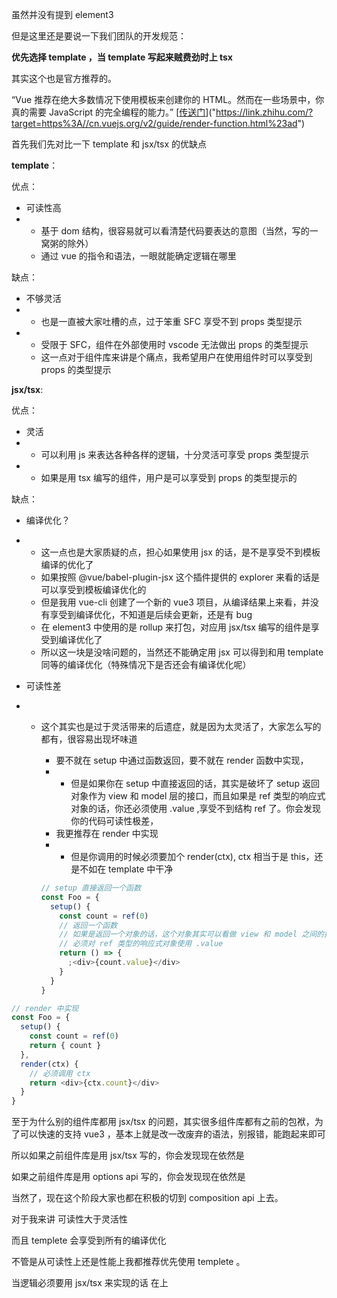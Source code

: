 虽然并没有提到 element3

但是这里还是要说一下我们团队的开发规范：

**优先选择 template ，当 template 写起来贼费劲时上 tsx**

其实这个也是官方推荐的。

“Vue 推荐在绝大多数情况下使用模板来创建你的 HTML。然而在一些场景中，你真的需要 JavaScript 的完全编程的能力。”
[[传送门](https://cn.vuejs.org/v2/guide/render-function.html#ad)]("https://link.zhihu.com/?target=https%3A//cn.vuejs.org/v2/guide/render-function.html%23ad")

首先我们先对比一下 template 和 jsx/tsx 的优缺点

**template**：

优点：

- 可读性高
- - 基于 dom 结构，很容易就可以看清楚代码要表达的意图（当然，写的一窝粥的除外）
  - 通过 vue 的指令和语法，一眼就能确定逻辑在哪里

缺点：

- 不够灵活
- - 也是一直被大家吐槽的点，过于笨重 SFC 享受不到 props 类型提示
- - 受限于 SFC，组件在外部使用时 vscode 无法做出 props 的类型提示
  - 这一点对于组件库来讲是个痛点，我希望用户在使用组件时可以享受到 props 的类型提示

**jsx/tsx**:

优点：

- 灵活
- - 可以利用 js 来表达各种各样的逻辑，十分灵活可享受 props 类型提示
- - 如果是用 tsx 编写的组件，用户是可以享受到 props 的类型提示的

缺点：

- 编译优化？
- - 这一点也是大家质疑的点，担心如果使用 jsx 的话，是不是享受不到模板编译的优化了
  - 如果按照 @vue/babel-plugin-jsx 这个插件提供的 explorer 来看的话是可以享受到模板编译优化的
  - 但是我用 vue-cli 创建了一个新的 vue3 项目，从编译结果上来看，并没有享受到编译优化，不知道是后续会更新，还是有 bug
  - 在 element3 中使用的是 rollup 来打包，对应用 jsx/tsx 编写的组件是享受到编译优化了
  - 所以这一块是没啥问题的，当然还不能确定用 jsx 可以得到和用 template 同等的编译优化（特殊情况下是否还会有编译优化呢）

- 可读性差
- - 这个其实也是过于灵活带来的后遗症，就是因为太灵活了，大家怎么写的都有，很容易出现坏味道

    - 要不就在 setup 中通过函数返回，要不就在 render 函数中实现，
    - - 但是如果你在 setup 中直接返回的话，其实是破坏了 setup 返回对象作为 view 和 model 层的接口，而且如果是 ref 类型的响应式对象的话，你还必须使用 .value ,享受不到结构 ref 了。你会发现你的代码可读性极差，
    - 我更推荐在 render 中实现
    - - 但是你调用的时候必须要加个 render(ctx), ctx 相当于是 this，还是不如在 template 中干净

    ```js
    // setup 直接返回一个函数
    const Foo = {
      setup() {
        const count = ref(0)
        // 返回一个函数
        // 如果是返回一个对象的话，这个对象其实可以看做 view 和 model 之间的接口层，但是返回一个函数的话，就破坏了
        // 必须对 ref 类型的响应式对象使用 .value
        return () => {
          ;<div>{count.value}</div>
        }
      }
    }
    ```

<div class="\"highlight\"" data-tool="markdown.com.cn编辑器">

```js
// render 中实现
const Foo = {
  setup() {
    const count = ref(0)
    return { count }
  },
  render(ctx) {
    // 必须调用 ctx
    return <div>{ctx.count}</div>
  }
}
```

</div>

至于为什么别的组件库都用 jsx/tsx 的问题，其实很多组件库都有之前的包袱，为了可以快速的支持 vue3 ，基本上就是改一改废弃的语法，别报错，能跑起来即可

所以如果之前组件库是用 jsx/tsx 写的，你会发现现在依然是

如果之前组件库是用 options api 写的，你会发现现在依然是

当然了，现在这个阶段大家也都在积极的切到 composition api 上去。

对于我来讲 可读性大于灵活性

而且 templete 会享受到所有的编译优化

不管是从可读性上还是性能上我都推荐优先使用 templete 。

当逻辑必须要用 jsx/tsx 来实现的话 在上
